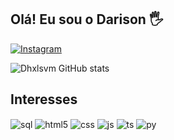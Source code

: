## Olá! Eu sou o Darison 🖐️
[![Instagram](https://img.shields.io/badge/Instagram-E4405F?style=for-the-badge&logo=instagram&logoColor=white)](https://instagram.com/darisonrs)

![Dhxlsvm GitHub stats](https://github-readme-stats.vercel.app/api?username=Dhxlsvm&show_icons=true&theme=dracula&count_private=true)

## Interesses

<div style="display: inline_block">
  <img align="center" alt="sql" src="https://img.shields.io/badge/Microsoft_SQL_Server-CC2927?style=for-the-badge&logo=microsoft-sql-server&logoColor=white" />
  <img align="center" alt="html5" src="https://img.shields.io/badge/HTML5-E34F26?style=for-the-badge&logo=html5&logoColor=white" />
  <img align="center" alt="css" src="https://img.shields.io/badge/CSS3-1572B6?style=for-the-badge&logo=css3&logoColor=white" />
  <img align="center" alt="js" src="https://img.shields.io/badge/JavaScript-F7DF1E?style=for-the-badge&logo=javascript&logoColor=black" />
  <img align="center" alt="ts" src="https://img.shields.io/badge/TypeScript-007ACC?style=for-the-badge&logo=typescript&logoColor=white" />
  <img align="center" alt="py" src="https://img.shields.io/badge/Python-3776AB?style=for-the-badge&logo=python&logoColor=white" />
</div><br/>
